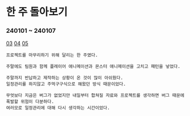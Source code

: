 # 한 주 돌아보기
### 240101 ~ 240107
[03](https://github.com/JM94Ent/TIL-WIL/blob/85846b6bdcd799f42190d92449e9a67c1a0940a2/TIL/2024/01/03_%EC%8A%A4%ED%86%A0%EB%A6%AC%20%EC%97%B0%EC%B6%9C.md)
[04](https://github.com/JM94Ent/TIL-WIL/blob/85846b6bdcd799f42190d92449e9a67c1a0940a2/TIL/2024/01/04_%EC%8A%A4%ED%86%A0%EB%A6%AC%20%EC%A0%95%EB%A6%AC.md)
[05](https://github.com/JM94Ent/TIL-WIL/blob/85846b6bdcd799f42190d92449e9a67c1a0940a2/TIL/2024/01/05_%EC%8A%A4%ED%85%8C%EC%9D%B4%EC%A7%80%20%EC%A0%84%ED%99%98%20%EC%8B%9C%ED%80%80%EC%8A%A4%20%EC%A0%9C%EC%9E%91.md)

```
프로젝트를 마무리하기 위해 달리는 한 주였다.

주말에도 팀원과 함께 플레이어 애니메이션과 몬스터 애니메이션을 고치고 패턴을 넣었다.

주말까지 반납하고 제작하는 상황이 온 것이 많이 아쉬웠다.
일정관리를 하지않고 주먹구구식으로 해왔던 방식 때문이었다.

무엇보다 지금은 버그가 없었지만 내일부터 합쳐질 자료와 프로젝트를 생각하면 버그 때문에 폭발할 위험이 다분하다.
여러모로 일정관리에 대해 다시 생각하는 시간이었다.
```

